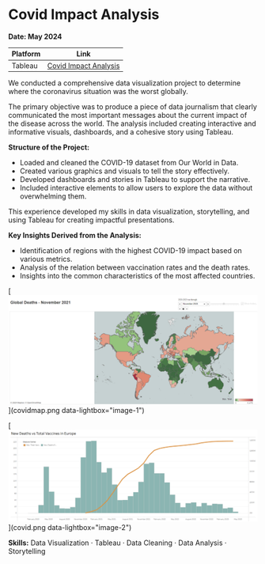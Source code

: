 # Covid Impact Analysis

**Date: May 2024**


| Platform      | Link                                                                                                                                    |
|---------------|-----------------------------------------------------------------------------------------------------------------------------------------|
| Tableau       | [Covid Impact Analysis](https://public.tableau.com/app/profile/pinar.gibson/viz/Covid_17195726459090/CovidAnalysis)          |

We conducted a comprehensive data visualization project to determine where the coronavirus situation was the worst globally.

The primary objective was to produce a piece of data journalism that clearly communicated the most important messages about the current impact of the disease across the world. The analysis included creating interactive and informative visuals, dashboards, and a cohesive story using Tableau.

**Structure of the Project:**

- Loaded and cleaned the COVID-19 dataset from Our World in Data.
- Created various graphics and visuals to tell the story effectively.
- Developed dashboards and stories in Tableau to support the narrative.
- Included interactive elements to allow users to explore the data without overwhelming them.

This experience developed my skills in data visualization, storytelling, and using Tableau for creating impactful presentations.

**Key Insights Derived from the Analysis:**

- Identification of regions with the highest COVID-19 impact based on various metrics.
- Analysis of the relation between vaccination rates and the death rates.
- Insights into the common characteristics of the most affected countries.

[![CovidDashboard](covidmap.png)](covidmap.png data-lightbox="image-1")

[![CovidDashboard](covid.png)](covid.png data-lightbox="image-2")

**Skills:** Data Visualization · Tableau · Data Cleaning · Data Analysis · Storytelling
